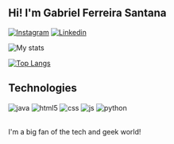 ## Hi! I'm Gabriel Ferreira Santana

[![Instagram](https://img.shields.io/badge/Instagram-E4405F?style=for-the-badge&logo=instagram&logoColor=white)](https://www.instagram.com/gabrielfps_/)
[![Linkedin](https://img.shields.io/badge/LinkedIn-0077B5?style=for-the-badge&logo=linkedin&logoColor=white)](https://www.linkedin.com/in/gabriel-ferreira-09a434252/)

![My stats](https://github-readme-stats.vercel.app/api?username=1howley&show_icons=true&theme=tokyonight)

[![Top Langs](https://github-readme-stats.vercel.app/api/top-langs/?username=1howley&theme=tokyonight)](https://github.com/1howley/github-readme-stats)

## Technologies

<div style="display: inline_block">
  <img align="center" alt="java" src="https://img.shields.io/badge/Java-ED8B00?style=for-the-badge&logo=openjdk&logoColor=white" />
  <img align="center" alt="html5" src="https://img.shields.io/badge/HTML5-E34F26?style=for-the-badge&logo=html5&logoColor=white" />
  <img align="center" alt="css" src="https://img.shields.io/badge/CSS3-1572B6?style=for-the-badge&logo=css3&logoColor=white" />
  <img align="center" alt="js" src="https://img.shields.io/badge/JavaScript-F7DF1E?style=for-the-badge&logo=javascript&logoColor=black" />
  <img align="center" alt="python" src="https://img.shields.io/badge/Python-3776AB?style=for-the-badge&logo=python&logoColor=white" />
</div><br/>

I'm a big fan of the tech and geek world!





